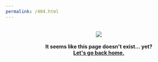 ```yaml
---
permalink: /404.html
---
```

<p align="center">
  <br>
  <img src="https://objectstorage.ap-seoul-1.oraclecloud.com/n/cn0yxy9huccd/b/helianthus/o/Images%2F404.png">
  <br>
  <br>
  <b> It seems like this page doesn't exist... yet?<b><br>
  <b><a href="https://leveloneadventure.me/">Let's go back home.</a></b><br>

